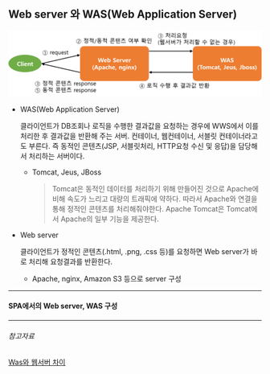 ## Web server 와 WAS(Web Application Server)

![Web server와 WAS 동작](../src/webserver_was.png)

* WAS(Web Application Server)

    클라이언트가 DB조회나 로직을 수행한 결과값을 요청하는 경우에 WWS에서 이를 처리한 후 결과값을 반환해 주는 서버. 컨테이너, 웹컨테이너, 서블릿 컨테이너라고도 부른다. 
    즉 동적인 콘텐츠(JSP, 서블릿처리, HTTP요청 수신 및 응답)을 담당해서 처리하는 서버이다.
    * Tomcat, Jeus, JBoss
        
        >Tomcat은 동적인 데이터를 처리하기 위해 만들어진 것으로 Apache에 비해 속도가 느리고 대량의 트래픽에 약하다. 따라서  Apache와 연결을 통해 정적인 콘텐츠를 처리해줘야한다.
        Apache Tomcat은 Tomcat에서 Apache의 일부 기능을 제공한다.

* Web server 

    클라이언트가 정적인 콘텐츠(.html, .png, .css 등)를 요청하면 Web server가 바로 처리해 요청결과를 반환한다. 
    * Apache, nginx, Amazon S3 등으로 server 구성

    


---


#### SPA에서의 Web server, WAS 구성 



---

###### 참고자료
[Was와 웹서버 차이](https://jeong-pro.tistory.com/84)
